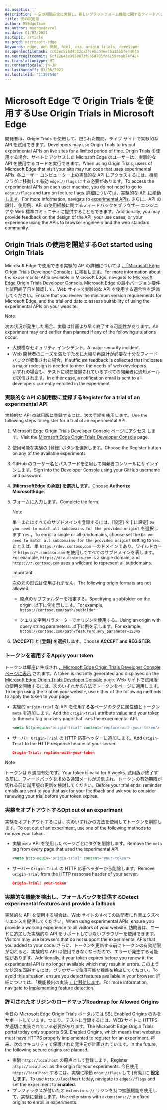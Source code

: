 ```yaml
---
ms.assetid: ''
description: 一定の期間安全に実験し、新しいプラットフォーム機能に関するフィードバックを提供します。
title: 元の試用版
author: MSEdgeTeam
ms.author: msedgedevrel
ms.date: 01/07/2021
ms.topic: article
ms.prod: microsoft-edge
keywords: edge, Web 開発, html, css, origin trials, developer
ms.openlocfilehash: cc03ec556d4b32ca37cebcd4ee7ba155bfe4404b
ms.sourcegitcommit: 6cf12643e9959873f8b5d785fd6158eeab74f424
ms.translationtype: MT
ms.contentlocale: ja-JP
ms.lasthandoff: 03/06/2021
ms.locfileid: "11397546"
---
```

# <a name="use-origin-trials-in-microsoft-edge"></a><span data-ttu-id="b82c5-104">Microsoft Edge で Origin Trials を使用する</span><span class="sxs-lookup"><span data-stu-id="b82c5-104">Use Origin Trials in Microsoft Edge</span></span>  

<span data-ttu-id="b82c5-105">開発者は、Origin Trials を使用して、限られた期間、ライブ サイトで実験的な API を試用できます。</span><span class="sxs-lookup"><span data-stu-id="b82c5-105">Developers may use Origin Trials to try out experimental APIs on live sites for a limited period of time.</span></span>  <span data-ttu-id="b82c5-106">Origin Trials を使用する場合、サイトにアクセスした Microsoft Edge のユーザーは、実験的な API を使用するコードを実行できます。</span><span class="sxs-lookup"><span data-stu-id="b82c5-106">When using Origin Trials, users of Microsoft Edge that visit your site may run code that uses experimental APIs.</span></span>  <span data-ttu-id="b82c5-107">各ユーザー コンピューター上の実験的な API にアクセスするには、機能フラグに移動して有効 `edge://flags` にする必要があります。</span><span class="sxs-lookup"><span data-stu-id="b82c5-107">To access the experimental APIs on each user machine, you do not need to go to `edge://flags` and turn on feature flags.</span></span>  <span data-ttu-id="b82c5-108">詳細については、実験的な [API に移動します][DeveloperMicrsoftEdgeOriginTrials]。</span><span class="sxs-lookup"><span data-stu-id="b82c5-108">For more information, navigate to [experimental APIs][DeveloperMicrsoftEdgeOriginTrials].</span></span>  <span data-ttu-id="b82c5-109">さらに、API の設計、使用例、API の使用経験に関するフィードバックをブラウザー エンジニアや Web 標準コミュニティに提供することもできます。</span><span class="sxs-lookup"><span data-stu-id="b82c5-109">Additionally, you may provide feedback on the design of the API, your use cases, or your experience using the APIs to browser engineers and the web standard community.</span></span>  

## <a name="get-started-using-origin-trials"></a><span data-ttu-id="b82c5-110">Origin Trials の使用を開始する</span><span class="sxs-lookup"><span data-stu-id="b82c5-110">Get started using Origin Trials</span></span>  

<span data-ttu-id="b82c5-111">Microsoft Edge で使用できる実験的 API の詳細については [、「Microsoft Edge Origin Trials Developer Console」に移動します][DeveloperMicrsoftEdgeOriginTrials]。</span><span class="sxs-lookup"><span data-stu-id="b82c5-111">For more information about the experimental APIs available in Microsoft Edge, navigate to [Microsoft Edge Origin Trials Developer Console][DeveloperMicrsoftEdgeOriginTrials].</span></span>  <span data-ttu-id="b82c5-112">Microsoft Edge の最小バージョン要件と試用終了日を確認して、Web サイトで実験的な API を使用する適合性を評価してください。</span><span class="sxs-lookup"><span data-stu-id="b82c5-112">Ensure that you review the minimum version requirements for Microsoft Edge, and the trial end date to assess suitability of using the experimental APIs on your website.</span></span>  

> [!NOTE]
> <span data-ttu-id="b82c5-113">次の状況が発生した場合、実験は計画より早く終了する可能性があります。</span><span class="sxs-lookup"><span data-stu-id="b82c5-113">An experiment may end earlier than planned if any of the following situations occur.</span></span>  
> *   <span data-ttu-id="b82c5-114">大規模なセキュリティ インシデント。</span><span class="sxs-lookup"><span data-stu-id="b82c5-114">A major security incident.</span></span>  
> *   <span data-ttu-id="b82c5-115">Web 開発者のニーズを満たすために大幅な再設計が必要な十分なフィードバックが収集された場合。</span><span class="sxs-lookup"><span data-stu-id="b82c5-115">If sufficient feedback is collected that indicates a major redesign is needed to meet the needs of web developers.</span></span>  
> <span data-ttu-id="b82c5-116">いずれの場合も、テストに現在登録されているすべての開発者に通知メールが送信されます。</span><span class="sxs-lookup"><span data-stu-id="b82c5-116">In either case, a notification email is sent to all developers currently enrolled in the experiment.</span></span>  

### <a name="register-for-a-trial-of-an-experimental-api"></a><span data-ttu-id="b82c5-117">実験的な API の試用版に登録する</span><span class="sxs-lookup"><span data-stu-id="b82c5-117">Register for a trial of an experimental API</span></span>  

<span data-ttu-id="b82c5-118">実験的な API の試用版に登録するには、次の手順を使用します。</span><span class="sxs-lookup"><span data-stu-id="b82c5-118">Use the following steps to register for a trial of an experimental API.</span></span>  

1.  <span data-ttu-id="b82c5-119">Microsoft [Edge Origin Trials Developer Console ページにアクセス][DeveloperMicrsoftEdgeOriginTrials] します。</span><span class="sxs-lookup"><span data-stu-id="b82c5-119">Visit the [Microsoft Edge Origin Trials Developer Console][DeveloperMicrsoftEdgeOriginTrials] page.</span></span>  
1.  <span data-ttu-id="b82c5-120">使用可能な実験の [登録] ボタンを選択します。</span><span class="sxs-lookup"><span data-stu-id="b82c5-120">Choose the Register button on any of the available experiments.</span></span>  
1.  <span data-ttu-id="b82c5-121">GitHub のユーザー名とパスワードを使用して開発者コンソールにサインインします。</span><span class="sxs-lookup"><span data-stu-id="b82c5-121">Sign into the Developer Console using your GitHub username and password.</span></span>  
1.  <span data-ttu-id="b82c5-122">**[MicrosoftEdge の承認] を選択します**。</span><span class="sxs-lookup"><span data-stu-id="b82c5-122">Choose **Authorize MicrosoftEdge**.</span></span>  
1.  <span data-ttu-id="b82c5-123">フォームに入力します。</span><span class="sxs-lookup"><span data-stu-id="b82c5-123">Complete the form.</span></span>  
    
    > [!NOTE]
    > <span data-ttu-id="b82c5-124">単一またはすべてのサブドメインを登録するには、[設定] を [ に設定] `Do you need to match all subdomains for the provided origin?` を選択します `Yes` 。</span><span class="sxs-lookup"><span data-stu-id="b82c5-124">To enroll a single or all subdomains, choose set the `Do you need to match all subdomains for the provided origin?` setting to `Yes`.</span></span>  <span data-ttu-id="b82c5-125">たとえば、単 `https://dev.contoso.com` 一のドメインであり、ワイルドカード `https://*.contoso.com` を使用してすべてのサブドメインを表します。</span><span class="sxs-lookup"><span data-stu-id="b82c5-125">For example, `https://dev.contoso.com` is a single domain, and `https://*.contoso.com` uses a wildcard to represent all subdomains.</span></span>  
    
    > [!IMPORTANT]
    > <span data-ttu-id="b82c5-126">次の元の形式は使用されません。</span><span class="sxs-lookup"><span data-stu-id="b82c5-126">The following origin formats are not allowed.</span></span>  
    > *   <span data-ttu-id="b82c5-127">原点のサブフォルダーを指定する。</span><span class="sxs-lookup"><span data-stu-id="b82c5-127">Specifying a subfolder on the origin.</span></span>  <span data-ttu-id="b82c5-128">以下に例を示します。</span><span class="sxs-lookup"><span data-stu-id="b82c5-128">For example,</span></span> `https://contoso.com/path/subfolder`  
    > 
    > *   <span data-ttu-id="b82c5-129">クエリ文字列パラメーターでオリジンを使用する。</span><span class="sxs-lookup"><span data-stu-id="b82c5-129">Using an origin with query string parameters.</span></span>  <span data-ttu-id="b82c5-130">以下に例を示します。</span><span class="sxs-lookup"><span data-stu-id="b82c5-130">For example,</span></span> `https://contoso.com/path/feature?query_parameter=12345`  
    
1.  <span data-ttu-id="b82c5-131">**[ACCEPT] と [登録] を選択します**。</span><span class="sxs-lookup"><span data-stu-id="b82c5-131">Choose **ACCEPT and REGISTER**.</span></span>  
    
### <a name="apply-your-token"></a><span data-ttu-id="b82c5-132">トークンを適用する</span><span class="sxs-lookup"><span data-stu-id="b82c5-132">Apply your token</span></span>  

<span data-ttu-id="b82c5-133">トークンは即座に生成され [、Microsoft Edge Origin Trials Developer Console ページに表示][DeveloperMicrsoftEdgeOriginTrials] されます。</span><span class="sxs-lookup"><span data-stu-id="b82c5-133">A token is instantly generated and displayed on the [Microsoft Edge Origin Trials Developer Console][DeveloperMicrsoftEdgeOriginTrials] page.</span></span>  <span data-ttu-id="b82c5-134">Web サイトで試用版の使用を開始するには、次のいずれかの方法でトークンをページに適用します。</span><span class="sxs-lookup"><span data-stu-id="b82c5-134">To begin using the trial on your website, use either of the following methods to apply the token to your page.</span></span>  

*   <span data-ttu-id="b82c5-135">実験的 `origin-trial` な API を使用する各ページのタグに属性値とトークン `meta` を追加します。</span><span class="sxs-lookup"><span data-stu-id="b82c5-135">Add the `origin-trial` attribute value and your token to the `meta` tag on every page that uses the experimental API.</span></span>  
    
    ```html
    <meta http-equiv="origin-trial" content="replace-with-your-token">
    ```  
    
*   <span data-ttu-id="b82c5-136">サーバー `Origin-Trial` の HTTP 応答ヘッダーに追加します。</span><span class="sxs-lookup"><span data-stu-id="b82c5-136">Add `Origin-Trial` to the HTTP response header of your server.</span></span>  
    
    ```json
    Origin-Trial: replace-with-your-token
    ```  
    
> [!NOTE]
> <span data-ttu-id="b82c5-137">トークンは 6 週間有効です。</span><span class="sxs-lookup"><span data-stu-id="b82c5-137">Your token is valid for 6 weeks.</span></span>  <span data-ttu-id="b82c5-138">試用版が終了する前に、フィードバックを求める通知メールが送信され、トークンの有効期限が切れる前に試用版の更新を検討してください。</span><span class="sxs-lookup"><span data-stu-id="b82c5-138">Before your trial ends, reminder emails are sent to you that ask for your feedback and ask you to consider renewing your trial before your token expires.</span></span>  

### <a name="opt-out-of-an-experiment"></a><span data-ttu-id="b82c5-139">実験をオプトアウトする</span><span class="sxs-lookup"><span data-stu-id="b82c5-139">Opt out of an experiment</span></span>  

<span data-ttu-id="b82c5-140">実験をオプトアウトするには、次のいずれかの方法を使用してトークンを削除します。</span><span class="sxs-lookup"><span data-stu-id="b82c5-140">To opt out of an experiment, use one of the following methods to remove your token.</span></span>  

*   <span data-ttu-id="b82c5-141">実験 `meta` API を使用したページごとにタグを削除します。</span><span class="sxs-lookup"><span data-stu-id="b82c5-141">Remove the `meta` tag from every page that used the experimental API.</span></span>  
    
    ```html
    <meta http-equiv="origin-trial" content="your-token">
    ```  
    
*   <span data-ttu-id="b82c5-142">サーバー `Origin-Trial` の HTTP 応答ヘッダーから削除します。</span><span class="sxs-lookup"><span data-stu-id="b82c5-142">Remove `Origin-Trial` from the HTTP response header of your server.</span></span>  
    
    ```json
    Origin-Trial: your-token
    ```  
    
### <a name="detect-experimental-features-and-provide-a-fallback"></a><span data-ttu-id="b82c5-143">実験的な機能を検出し、フォールバックを提供する</span><span class="sxs-lookup"><span data-stu-id="b82c5-143">Detect experimental features and provide a fallback</span></span>  

<span data-ttu-id="b82c5-144">実験的な API を使用する場合は、Web サイトのすべての訪問者に作業エクスペリエンスを提供してください。</span><span class="sxs-lookup"><span data-stu-id="b82c5-144">When using experimental APIs, ensure you provide a working experience to all visitors of your website.</span></span>  <span data-ttu-id="b82c5-145">訪問者は、コードに追加した実験的な API をサポートしていないブラウザーを使用できます。</span><span class="sxs-lookup"><span data-stu-id="b82c5-145">Visitors may use browsers that do not support the experimental APIs that you added to your code.</span></span>  <span data-ttu-id="b82c5-146">さらに、トークンを更新する前にトークンの有効期限が切れると、実験的な API は使用できなくなったので、エラーが発生する可能性があります。</span><span class="sxs-lookup"><span data-stu-id="b82c5-146">Additionally, if your token expires before you renew it, the experimental API is no longer available which may result in errors.</span></span>  <span data-ttu-id="b82c5-147">このような状況を回避するには、ブラウザーで使用可能な機能を検出してください。</span><span class="sxs-lookup"><span data-stu-id="b82c5-147">To avoid this situation, ensure you detect features available in your browser.</span></span>  <span data-ttu-id="b82c5-148">詳細については、「機能検出の実装 [」に移動します][MDNImplementingFeatureDetection]。</span><span class="sxs-lookup"><span data-stu-id="b82c5-148">For more information, navigate to [Implementing feature detection][MDNImplementingFeatureDetection].</span></span>

### <a name="roadmap-for-allowed-origins"></a><span data-ttu-id="b82c5-149">許可されたオリジンのロードマップ</span><span class="sxs-lookup"><span data-stu-id="b82c5-149">Roadmap for Allowed Origins</span></span>  

<span data-ttu-id="b82c5-150">今日の Microsoft Edge Origin Trials ポータルでは SSL Enabled Origins のみをサポートしています。つまり、テストに登録するには、WEB サイトに HTTPS が適切に実装されている必要があります。</span><span class="sxs-lookup"><span data-stu-id="b82c5-150">The Microsoft Edge Origin Trials portal today only supports SSL Enabled Origins, which means that websites must have HTTPS properly implemented to register for an experiment.</span></span>  <span data-ttu-id="b82c5-151">将来、次のセキュリティで保護された発生元が計画されています。</span><span class="sxs-lookup"><span data-stu-id="b82c5-151">In the future, the following secure origins are planned.</span></span>  

*   <span data-ttu-id="b82c5-152">実験 `http://localhost` の原点として登録します。</span><span class="sxs-lookup"><span data-stu-id="b82c5-152">Register `http://localhost` as the origin for your experiments.</span></span>  <span data-ttu-id="b82c5-153">今日使用 `http://localhost` するには、実験に移動 `edge://flags` して [有効] に **設定します**。</span><span class="sxs-lookup"><span data-stu-id="b82c5-153">To use `http://localhost` today, navigate to `edge://flags` and set the experiment to **Enabled**.</span></span>  
*   <span data-ttu-id="b82c5-154">プレフィックスが付いたオ `extensions://` リジンを持つ拡張機能を使用して、実験に登録します。</span><span class="sxs-lookup"><span data-stu-id="b82c5-154">Use extensions with `extensions://` prefixed origins to enroll in experiments.</span></span>  
    
<!-- links -->  

[DeveloperMicrsoftEdgeOriginTrials]: https://developer.microsoft.com/microsoft-edge/origin-trials "Microsoft Edge Origin Trials Developer Console |Microsoft Docs"  

[MDNImplementingFeatureDetection]: https://developer.mozilla.org/docs/learn/tools_and_testing/cross_browser_testing/feature_detection "機能検出機能の実装|MDN"  
